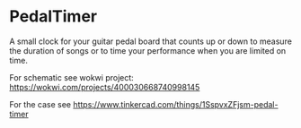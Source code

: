 # PedalTimer
A small clock for your guitar pedal board that counts up or down to measure the duration of songs or to time your performance when you are limited on time.

For schematic see wokwi project: https://wokwi.com/projects/400030668740998145

For the case see https://www.tinkercad.com/things/1SspvxZFjsm-pedal-timer